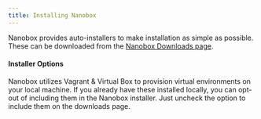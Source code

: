 ```yaml
---
title: Installing Nanobox
---
```


Nanobox provides auto-installers to make installation as simple as possible. These can be downloaded from the [Nanobox Downloads page](http://nanobox.io/downloads).

#### Installer Options
Nanobox utilizes Vagrant & Virtual Box to provision virtual environments on your local machine. If you already have these installed locally, you can opt-out of including them in the Nanobox installer. Just uncheck the option to include them on the downloads page.
